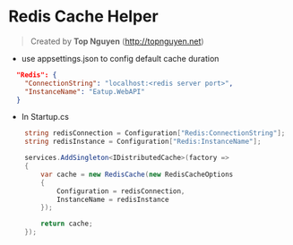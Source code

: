 ﻿# Redis Cache Helper
> Created by **Top Nguyen** (http://topnguyen.net)

- use appsettings.json to config default cache duration
```json
  "Redis": {
    "ConnectionString": "localhost:<redis server port>",
    "InstanceName": "Eatup.WebAPI"
  }

```

- In Startup.cs
```csharp
	string redisConnection = Configuration["Redis:ConnectionString"];
	string redisInstance = Configuration["Redis:InstanceName"];

	services.AddSingleton<IDistributedCache>(factory =>
	{
		var cache = new RedisCache(new RedisCacheOptions
		{
			Configuration = redisConnection,
			InstanceName = redisInstance
		});

		return cache;
	});
```